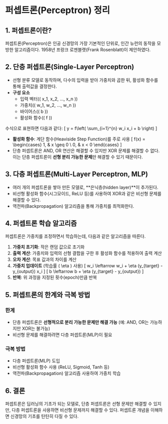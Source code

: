 # 퍼셉트론(Perceptron) 정리

## 1. 퍼셉트론이란?
퍼셉트론(Perceptron)은 인공 신경망의 가장 기본적인 단위로, 인간 뉴런의 동작을 모방한 알고리즘이다. 1958년 프랑크 로젠블랫(Frank Rosenblatt)이 제안하였다.

## 2. 단층 퍼셉트론(Single-Layer Perceptron)
- 선형 분류 모델로 동작하며, 다수의 입력을 받아 가중치와 곱한 뒤, 활성화 함수를 통해 출력값을 결정한다.
- **구성 요소**
  - 입력 벡터(\( x_1, x_2, ..., x_n \))
  - 가중치(\( w_1, w_2, ..., w_n \))
  - 바이어스(\( b \))
  - 활성화 함수(\( f \))

수식으로 표현하면 다음과 같다:
\[
    y = f\left( \sum_{i=1}^{n} w_i x_i + b \right)
\]

- **활성화 함수**: 계단 함수(Heaviside Step Function)를 주로 사용
  \[
  f(x) = \begin{cases} 1, & x \geq 0 \\ 0, & x < 0 \end{cases}
  \]
- 단층 퍼셉트론은 AND, OR 연산은 해결할 수 있지만 XOR 문제를 해결할 수 없다. 이는 단층 퍼셉트론이 **선형 분리 가능한 문제**만 해결할 수 있기 때문이다.

## 3. 다층 퍼셉트론(Multi-Layer Perceptron, MLP)
- 여러 개의 퍼셉트론을 쌓아 만든 모델로, **은닉층(hidden layer)**이 추가된다.
- 비선형 활성화 함수(시그모이드, ReLU 등)를 사용하여 XOR과 같은 비선형 문제를 해결할 수 있다.
- 역전파(Backpropagation) 알고리즘을 통해 가중치를 최적화한다.

## 4. 퍼셉트론 학습 알고리즘
퍼셉트론은 가중치를 조정하면서 학습하는데, 다음과 같은 알고리즘을 따른다.
1. **가중치 초기화**: 작은 랜덤 값으로 초기화
2. **출력 계산**: 가중치와 입력의 선형 결합을 구한 후 활성화 함수를 적용하여 출력 계산
3. **오차 계산**: 목표 값과의 차이를 계산
4. **가중치 업데이트** (학습률 \( \eta \) 사용)
   \[
   w_i \leftarrow w_i + \eta (y_{target} - y_{output}) x_i
   \]
   \[
   b \leftarrow b + \eta (y_{target} - y_{output})
   \]
5. **반복**: 위 과정을 지정된 횟수(epoch)만큼 반복

## 5. 퍼셉트론의 한계와 극복 방법
### 한계
- 단층 퍼셉트론은 **선형적으로 분리 가능한 문제만 해결 가능** (예: AND, OR는 가능하지만 XOR는 불가능)
- 비선형 문제를 해결하려면 다층 퍼셉트론(MLP)이 필요

### 극복 방법
- 다층 퍼셉트론(MLP) 도입
- 비선형 활성화 함수 사용 (ReLU, Sigmoid, Tanh 등)
- 역전파(Backpropagation) 알고리즘 사용하여 가중치 학습

## 6. 결론
퍼셉트론은 딥러닝의 기초가 되는 모델로, 단층 퍼셉트론은 선형 문제만 해결할 수 있지만, 다층 퍼셉트론을 사용하면 비선형 문제까지 해결할 수 있다. 퍼셉트론 개념을 이해하면 신경망의 기초를 탄탄히 다질 수 있다.
